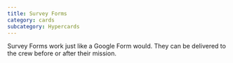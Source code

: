 ```yaml
---
title: Survey Forms
category: cards
subcategory: Hypercards
---
```

Survey Forms work just like a Google Form would. They can be delivered to the crew before or after their mission.
